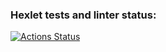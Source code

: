 ### Hexlet tests and linter status:
[![Actions Status](https://github.com/Danzhin/java-project-71/actions/workflows/hexlet-check.yml/badge.svg)](https://github.com/Danzhin/java-project-71/actions)